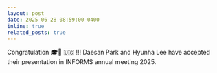```yaml
---
layout: post
date: 2025-06-28 08:59:00-0400
inline: true
related_posts: true
---
```

 
Congratulation 🎓🍑 🇺🇸 !!!
Daesan Park and Hyunha Lee have accepted their presentation in INFORMS annual meeting 2025.